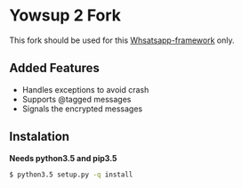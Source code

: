 # Yowsup 2 Fork

This fork should be used for this [Whsatsapp-framework](https://github.com/danielcardeenas/whatsapp-framework) only.

## Added Features

+ Handles exceptions to avoid crash
+ Supports @tagged messages
+ Signals the encrypted messages

## Instalation
**Needs python3.5 and pip3.5**

```bash
$ python3.5 setup.py -q install
```
